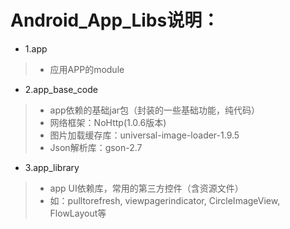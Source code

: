 # Android_App_Libs说明：
* 1.app
>* 应用APP的module

* 2.app_base_code
>* app依赖的基础jar包（封装的一些基础功能，纯代码）
>* 网络框架：NoHttp(1.0.6版本)
>* 图片加载缓存库：universal-image-loader-1.9.5
>* Json解析库：gson-2.7

* 3.app_library
>* app UI依赖库，常用的第三方控件（含资源文件）
>* 如：pulltorefresh, viewpagerindicator, CircleImageView, FlowLayout等